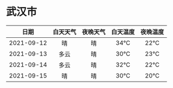 # 武汉市
|日期|白天天气|夜晚天气|白天温度|夜晚温度|
|:--:|:--:|:--:|:--:|:--:|
|2021-09-12|晴|晴|34℃|22℃|
|2021-09-13|多云|晴|30℃|23℃|
|2021-09-14|多云|晴|32℃|22℃|
|2021-09-15|晴|晴|30℃|20℃|
